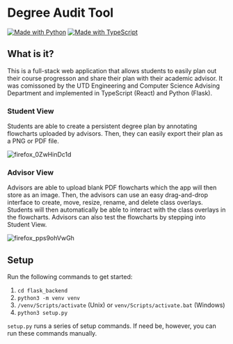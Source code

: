 # Degree Audit Tool

[![Made with Python](https://img.shields.io/badge/Python-Flask-blue?logo=python&logoColor=white)](https://python.org "Go to Python homepage")
[![Made with TypeScript](https://img.shields.io/badge/TypeScript-React-blue?logo=typescript&logoColor=white)](https://typescriptlang.org "Go to TypeScript homepage")

## What is it?

This is a full-stack web application that allows students to easily plan out their course progresson and share their plan with their academic advisor. It was comissoned by the UTD Engineering and Computer Science Advising Department and implemented in TypeScript (React) and Python (Flask).

### Student View

Students are able to create a persistent degree plan by annotating flowcharts uploaded by advisors. Then, they can easily export their plan as a PNG or PDF file. 

![firefox_0ZwHinDc1d](https://user-images.githubusercontent.com/1783464/165188808-123bad3a-fe6a-4f80-978b-9f426208fb85.gif)

### Advisor View

Advisors are able to upload blank PDF flowcharts which the app will then store as an image. Then, the advisors can use an easy drag-and-drop interface to create, move, resize, rename, and delete class overlays. Students will then automatically be able to interact with the class overlays in the flowcharts. Advisors can also test the flowcharts by stepping into Student View.

![firefox_pps9ohVwGh](https://user-images.githubusercontent.com/1783464/165189173-b4553fbd-7225-4b1f-821c-69c5384d240d.gif)


## Setup

Run the following commands to get started:

1. `cd flask_backend`
2. `python3 -m venv venv`
3. `/venv/Scripts/activate` (Unix) or `venv/Scripts/activate.bat` (Windows)
4. `python3 setup.py`

`setup.py` runs a series of setup commands. If need be, however, you can run these commands manually.
